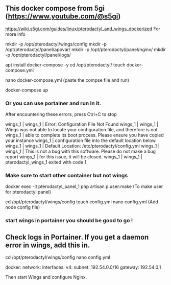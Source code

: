 ## This docker compose from 5gi (https://www.youtube.com/@s5gi)

https://wiki.s5gi.com/guides/linux/pterodactyl_and_wings_dockerized For more info

mkdir -p /opt/pterodactyl/wings/config
mkdir -p /opt/pterodactyl/panel/appvar/
mkdir -p /opt/pterodactyl/panel/nginx/
mkdir -p /opt/pterodactyl/panel/logs/


apt install docker-compose -y
cd /opt/pterodactyl/
touch docker-compose.yml


nano docker-compose.yml       (paste the compse file and run)


docker-compose up

### Or you can use portainer and run in it.

After encountering these errors, press Ctrl+C to stop

wings_1     |
wings_1     | Error: Configuration File Not Found
wings_1     |
wings_1     | Wings was not able to locate your configuration file, and therefore is not
wings_1     | able to complete its boot process. Please ensure you have copied your instance
wings_1     | configuration file into the default location below.
wings_1     |
wings_1     | Default Location: /etc/pterodactyl/config.yml
wings_1     |
wings_1     | This is not a bug with this software. Please do not make a bug report
wings_1     | for this issue, it will be closed.
wings_1     |
wings_1     | pterodactyl_wings_1 exited with code 1

### Make sure to start other container but not wings 

docker exec -it pterodactyl_panel_1 php artisan p:user:make     (To make user for pterodactyl panel)


cd /opt/pterodactyl/wings/config
touch config.yml
nano config.yml        (Add node config file)

### start wings in portainer you should be good to go !

## Check logs in Portainer. If you get a daemon error in wings, add this in.

cd /opt/pterodactyl/wings/config
nano config.yml 

docker:
  network:
    interfaces:
      v4:
        subnet: 192.54.0.0/16
        gateway: 192.54.0.1



Then start Wings and configure Nginx.